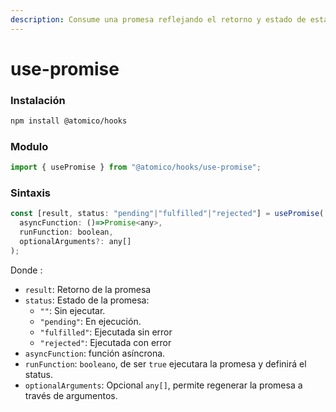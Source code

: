 ```yaml
---
description: Consume una promesa reflejando el retorno y estado de esta
---
```


# use-promise

### Instalación

```bash
npm install @atomico/hooks
```

### Modulo

```javascript
import { usePromise } from "@atomico/hooks/use-promise";
```

### Sintaxis

```jsx
const [result, status: "pending"|"fulfilled"|"rejected"] = usePromise(
  asyncFunction: ()=>Promise<any>,
  runFunction: boolean,
  optionalArguments?: any[]
);
```

Donde :

* `result`: Retorno de la promesa
* `status`: Estado de la promesa:
  * `""`: Sin ejecutar.
  * `"pending"`: En ejecución.
  * `"fulfilled"`: Ejecutada sin error
  * `"rejected"`: Ejecutada con error
* `asyncFunction`: función asíncrona.
* `runFunction`: `booleano`, de ser `true` ejecutara la promesa y definirá el status.
* `optionalArguments`: Opcional `any[]`, permite regenerar la promesa a través de argumentos.

